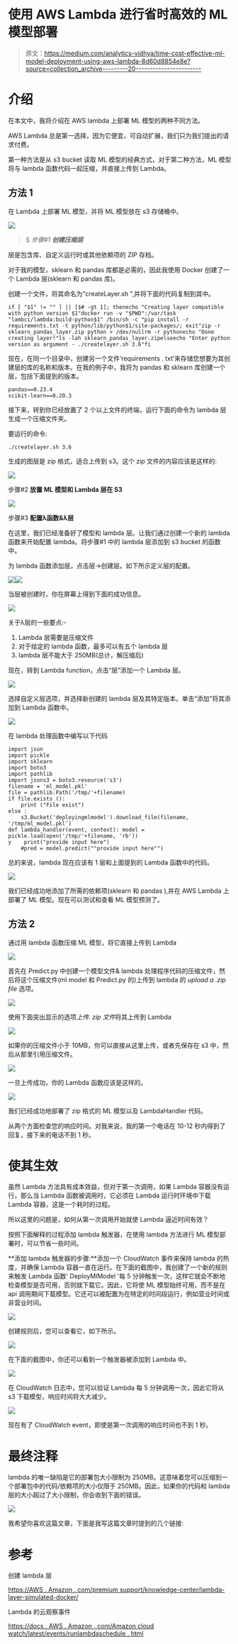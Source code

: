# 使用 AWS Lambda 进行省时高效的 ML 模型部署

> 原文：<https://medium.com/analytics-vidhya/time-cost-effective-ml-model-deployment-using-aws-lambda-8d60d8854e8e?source=collection_archive---------20----------------------->

# 介绍

在本文中，我将介绍在 AWS lambda 上部署 ML 模型的两种不同方法。

AWS Lambda 总是第一选择，因为它便宜，可自动扩展，我们只为我们提出的请求付费。

第一种方法是从 s3 bucket 读取 ML 模型的经典方式，对于第二种方法，ML 模型将与 lambda 函数代码一起压缩，并直接上传到 Lambda。

## 方法 1

在 Lambda 上部署 ML 模型，并将 ML 模型放在 s3 存储桶中。

![](img/710229f034c1e648363a67547fc0cc85.png)

> S *步骤#1* ***创建压缩层***

层是包含库、自定义运行时或其他依赖项的 ZIP 存档。

对于我的模型，sklearn 和 pandas 库都是必需的，因此我使用 Docker 创建了一个 Lambda 层(sklearn 和 pandas 库)。

创建一个文件，将其命名为“createLayer.sh ”,并将下面的代码复制到其中。

```
if [ "$1" != "" ] || [$# -gt 1]; thenecho "Creating layer compatible with python version $1"docker run -v "$PWD":/var/task "lambci/lambda:build-python$1" /bin/sh -c "pip install -r requirements.txt -t python/lib/python$1/site-packages/; exit"zip -r sklearn_pandas_layer.zip python > /dev/nullrm -r pythonecho "Done creating layer!"ls -lah sklearn_pandas_layer.zipelseecho "Enter python version as argument - ./createlayer.sh 3.6"fi
```

现在，在同一个目录中，创建另一个文件‘requirements . txt’来存储您想要为其创建层的库的名称和版本。在我的例子中，我将为 pandas 和 sklearn 库创建一个层，包括下面提到的版本。

```
pandas==0.23.4
scikit-learn==0.20.3
```

接下来，转到你已经放置了 2 个以上文件的终端，运行下面的命令为 lambda 层生成一个压缩文件夹。

要运行的命令:

```
./createlayer.sh 3.6
```

生成的图层是 zip 格式，适合上传到 s3。这个 zip 文件的内容应该是这样的:

![](img/789c4e7183fbab7ef0bdac315897c4d5.png)

步骤#2 **放置 ML 模型和 Lambda 层在 S3**

![](img/eaadb5b51f7f60e5065d47cd66ae219c.png)

步骤#3 **配置λ函数&λ层**

在这里，我们已经准备好了模型和 lambda 层。让我们通过创建一个新的 lambda 函数来开始配置 lambda。将步骤#1 中的 lambda 层添加到 s3 bucket 的函数中。

为 lambda 函数添加层，点击层→创建层。如下所示定义层的配置。

![](img/4d7341bc42908e25eca0b24283070d8c.png)![](img/23415bb98f7b59190dae8a115e9e1902.png)

当层被创建时，你在屏幕上得到下面的成功信息。

![](img/bf9da1b45df392613a073481c2c3b137.png)

关于λ层的一些要点:-

1.  Lambda 层需要是压缩文件
2.  对于给定的 lambda 函数，最多可以有五个 lambda 层
3.  lambda 层不能大于 250MB(总计，解压缩后)

现在，转到 Lambda function，点击“层”添加一个 Lambda 层。

![](img/98eddc43b5fe09f51214fb223a14dae1.png)

选择自定义层选项，并选择新创建的 lambda 层及其特定版本。单击“添加”将其添加到 Lambda 函数中。

![](img/688760976e2d466df6aa7aca5b0d65d8.png)

在 lambda 处理函数中编写以下代码

```
import json
import pickle
import sklearn
import boto3
import pathlib
import jsons3 = boto3.resource('s3')
filename = 'ml_model.pkl'
file = pathlib.Path('/tmp/'+filename)
if file.exists ():
    print ("File exist")
else :
    s3.Bucket('deployingmlmodel').download_file(filename, '/tmp/ml_model.pkl')
def lambda_handler(event, context): model = pickle.load(open('/tmp/'+filename, 'rb'))
y    print("provide input here")
    #pred = model.predict(""provide input here"")
```

总的来说，lambda 现在应该有 1 层和上面提到的 Lambda 函数中的代码。

![](img/0052694ba803f0f7c52f28ba4bf56954.png)

我们已经成功地添加了所需的依赖项(sklearn 和 pandas ),并在 AWS Lambda 上部署了 ML 模型。现在可以测试和查看 ML 模型预测了。

## 方法 2

通过用 lambda 函数压缩 ML 模型，将它直接上传到 Lambda

![](img/da8dec092423b1ef6d9ecca854607ab5.png)

首先在 Predict.py 中创建一个模型文件& lambda 处理程序代码的压缩文件，然后将这个压缩文件(ml model 和 Predict.py 的)上传到 lambda 的 *upload a .zip file* 选项。

![](img/15fcfadd578d307e23f2a6f71ab78eb2.png)

使用下面突出显示的选项*上传. zip 文件*将其上传到 Lambda

![](img/52af38fa05974a9c03c4957b8a4700e6.png)

如果你的压缩文件小于 10MB，你可以直接从这里上传，或者先保存在 s3 中，然后从那里引用压缩文件。

![](img/3aa1953131006eac32bee7192429d169.png)

一旦上传成功，你的 Lambda 函数应该是这样的。

![](img/add8142d6860077c65e18a9a6c601013.png)

我们已经成功地部署了 zip 格式的 ML 模型以及 LambdaHandler 代码。

从两个方面检查您的响应时间。对我来说，我的第一个电话在 10-12 秒内得到了回复，接下来的电话不到 1 秒。

# **使其生效**

虽然 Lambda 方法具有成本效益，但对于第一次调用，如果 Lambda 容器没有运行，那么当 Lambda 函数被调用时，它必须在 Lambda 运行时环境中下载 Lambda 容器，这是一个耗时的过程。

所以这里的问题是，如何从第一次调用开始就使 Lambda 逼近时间有效？

按照下面解释的过程添加 lambda 触发器，在使用 lambda 方法进行 ML 模型部署时，可以节省一些时间。

**添加 lambda 触发器的步骤:**添加一个 CloudWatch 事件来保持 lambda 的热度，并确保 Lambda 容器一直在运行。在下面的截图中，我创建了一个新的规则来触发 Lambda 函数' DeployMlModel '每 5 分钟触发一次，这样它就会不断地检查模型是否可用，否则就下载它。因此，它将使 ML 模型始终可用，而不是在 api 调用期间下载模型。它还可以被配置为在特定的时间段运行，例如营业时间或非营业时间。

![](img/8969d73f71b75d5860fa77646895873a.png)

创建规则后，您可以查看它，如下所示。

![](img/3568996a1893af50036213a3b94a190b.png)

在下面的截图中，你还可以看到一个触发器被添加到 Lambda 中。

![](img/164f9f131641df9f79bd1405ab7e3753.png)

在 CloudWatch 日志中，您可以验证 Lambda 每 5 分钟调用一次，因此它将从 s3 下载模型，响应时间将大大减少。

![](img/52f8cfcc9da3e330363f968720e48a8f.png)

现在有了 CloudWatch event，即使是第一次调用的响应时间也不到 1 秒。

# 最终注释

lambda 的唯一缺陷是它的部署包大小限制为 250MB。这意味着您可以压缩到一个部署包中的代码/依赖项的大小仅限于 250MB。因此，如果你的代码和 lambda 层的大小超过了大小限制，你会收到下面的错误。

![](img/9c4fc4b34d95055df7e6ad02185c6735.png)

我希望你喜欢这篇文章，下面是我写这篇文章时提到的几个链接:

# 参考

创建 lambda 层

[https://AWS . Amazon . com/premium support/knowledge-center/lambda-layer-simulated-docker/](https://aws.amazon.com/premiumsupport/knowledge-center/lambda-layer-simulated-docker/)

Lambda 的云观察事件

[https://docs . AWS . Amazon . com/Amazon cloud watch/latest/events/runlambdaschedule . html](https://docs.aws.amazon.com/AmazonCloudWatch/latest/events/RunLambdaSchedule.html)
